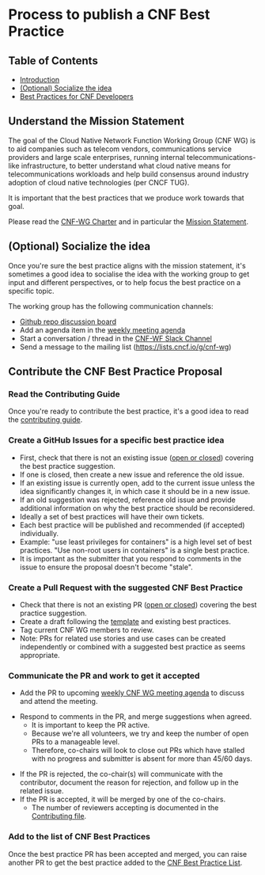# Process to publish a CNF Best Practice

## Table of Contents

* [Introduction](#introduction)
* [(Optional) Socialize the idea]()
* [Best Practices for CNF Developers](#best-practices-for-cnf-developers)


## Understand the Mission Statement

The goal of the Cloud Native Network Function Working Group (CNF WG) is to aid companies such as telecom vendors, communications service providers and large scale enterprises, running internal telecommunications-like infrastructure, to better understand what cloud native means for telecommunications workloads and help build consensus around industry adoption of cloud native technologies (per CNCF TUG).

It is important that the best practices that we produce work towards that goal.

Please read the [CNF-WG Charter](../charter.md) and in particular the [Mission Statement](../charter.md#mission-statement).

## (Optional) Socialize the idea

Once you're sure the best practice aligns with the mission statement, it's sometimes a good idea to socialise the idea with the working group to get input and different perspectives, or to help focus the best practice on a specific topic.

The working group has the following communication channels:
- [Github repo discussion board](https://github.com/cncf/cnf-wg/discussions)
- Add an agenda item in the [weekly meeting agenda](https://docs.google.com/document/d/1YFimQftjkTUsxNGTsKdakvP7cJtJgCTqViH2kwJOrsc/edit#)
- Start a conversation / thread in the [CNF-WF Slack Channel](https://cloud-native.slack.com/archives/C01F1LVAQCC)
- Send a message to the mailing list (https://lists.cncf.io/g/cnf-wg)

## Contribute the CNF Best Practice Proposal

### Read the Contributing Guide

Once you're ready to contribute the best practice, it's a good idea to read the [contributing guide](../CONTRIBUTING.md#how-to-contribute).

### Create a GitHub Issues for a specific best practice idea

- First, check that there is not an existing issue ([open or closed](https://github.com/cncf/cnf-wg/issues?q=is%3Aissue)) covering the best practice suggestion.
- If one is closed, then create a new issue and reference the old issue.
- If an existing issue is currently open, add to the current issue unless the idea significantly changes it, in which case it should be in a new issue.
- If an old suggestion was rejected, reference old issue and provide additional information on why the best practice should be reconsidered.
- Ideally a set of best practices will have their own tickets.
- Each best practice will be published and recommended (if accepted) individually.
- Example: "use least privileges for containers" is a high level set of best practices.  "Use non-root users in containers" is a single best practice.
- It is important as the submitter that you respond to comments in the issue to ensure the proposal doesn't become "stale".

### Create a Pull Request with the suggested CNF Best Practice

- Check that there is not an existing PR ([open or closed](https://github.com/cncf/cnf-wg/pulls?q=is%3Apr)) covering the best practice suggestion.
- Create a draft following the [template](cbpps/NNNN-cbpp-template.md) and existing best practices.
- Tag current CNF WG members to review.
- Note: PRs for related use stories and use cases can be created independently or combined with a suggested best practice as seems appropriate.

### Communicate the PR and work to get it accepted 

<!-- IDEA: Use welcome bot for first time contributors e.g. https://github.com/apps/the-welcome-bot -->

- Add the PR to upcoming [weekly CNF WG meeting agenda](https://docs.google.com/document/d/1YFimQftjkTUsxNGTsKdakvP7cJtJgCTqViH2kwJOrsc/edit#) to discuss and attend the meeting.
<!-- Idea: add checklist item “added PR to weekly agenda” to PR Template https://github.com/cncf/cnf-wg/blob/main/.github/PULL_REQUEST_TEMPLATE/pull_request_template.md -->
<!-- Idea: respond to 1st contributors with additional steps / details -->
- Respond to comments in the PR, and merge suggestions when agreed.
  - It is important to keep the PR active.
  - Because we're all volunteers, we try and keep the number of open PRs to a manageable level.
  - Therefore, co-chairs will look to close out PRs which have stalled with no progress and submitter is absent for more than 45/60 days.
<!-- IDEA: Include the stale bot into the repo e.g. https://github.com/probot/stale -->
- If the PR is rejected, the co-chair(s) will communicate with the contributor, document the reason for rejection, and follow up in the related issue.
- If the PR is accepted, it will be merged by one of the co-chairs.
  - The number of reviewers accepting is documented in the [Contributing file](https://github.com/cncf/cnf-wg/blob/main/CONTRIBUTING.md#steps-to-accept-a-pr).

### Add to the list of CNF Best Practices

Once the best practice PR has been accepted and merged, you can raise another PR to get the best practice added to the [CNF Best Practice List](../doc/best_cnf_dev.md).